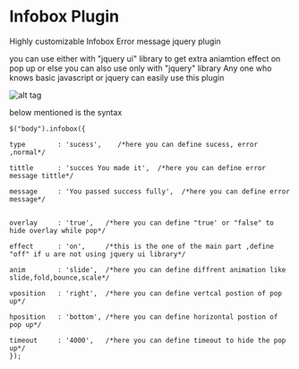 Infobox Plugin
==============

Highly customizable Infobox Error message jquery plugin

you can use either with "jquery ui" library to get extra aniamtion effect on pop up or else you can also use only with "jquery" library
Any one who knows basic javascript or jquery can easily use this plugin 




![alt tag](https://raw.githubusercontent.com/anishtr4/Infobox_plugin/master/infoboxjqplugin.png)




below mentioned is the syntax 


 
    $("body").infobox({
 
    type        : 'sucess',    /*here you can define sucess, error ,normal*/
    
	tittle      : 'succes You made it',  /*here you can define error message tittle*/
	
    message     : 'You passed success fully',  /*here you can define error message*/
    

	overlay     : 'true',   /*here you can define "true' or "false" to hide overlay while pop*/

	effect      : 'on',     /*this is the one of the main part ,define "off" if u are not using jquery ui library*/

	anim        : 'slide',  /*here you can define diffrent animation like slide,fold,bounce,scale*/

	vposition   : 'right',  /*here you can define vertcal postion of pop up*/

	hposition   : 'bottom', /*here you can define horizontal postion of pop up*/

	timeout     : '4000',   /*here you can define timeout to hide the pop up*/
	});
